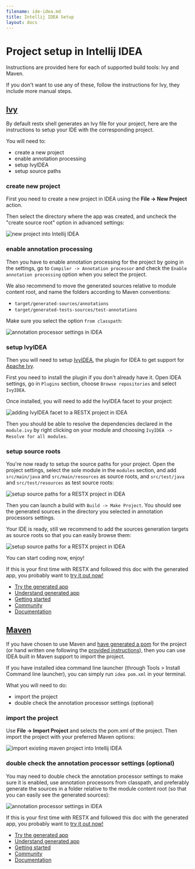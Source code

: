 ```yaml
---
filename: ide-idea.md
title: Intellij IDEA Setup
layout: docs
---
```

# Project setup in Intellij IDEA

<div class="note">
	<p>Instructions are provided here for each of supported build tools: Ivy and Maven.</p>
	<p>If you don't want to use any of these, follow the instructions for Ivy, they include more manual steps.</p>
</div>

<a class="tab-head" href="#ivy"><h2>Ivy</h2></a>

By default restx shell generates an Ivy file for your project, here are the instructions to setup your IDE with the corresponding project.

You will need to:

- create a new project
- enable annotation processing
- setup IvyIDEA
- setup source paths

### create new project

First you need to create a new project in IDEA using the **File -> New Project** action.

Then select the directory where the app was created, and uncheck the "create source root" option in advanced settings:

![new project into Intellij IDEA](/images/docs/idea-new-project.png)

### enable annotation processing

Then you have to enable annotation processing for the project by going in the settings, go to `Compiler -> Annotation processor` and check the `Enable annotation processing` option when you select the project.

We also recommend to move the generated sources relative to module content root, and name the folders according to Maven conventions:

- `target/generated-sources/annotations`
- `target/generated-tests-sources/test-annotations`

Make sure you select the option `from classpath`:

![annotation processor settings in IDEA](/images/docs/idea-annotation-processor-preferences.png)


### setup IvyIDEA

Then you will need to setup [IvyIDEA](https://code.google.com/p/ivyidea/), the plugin for IDEA to get support for [Apache Ivy](http://ant.apache.org/ivy).

First you need to install the plugin if you don't already have it. Open IDEA settings, go in `Plugins` section, choose `Browse repositories` and select `IvyIDEA`.

Once installed, you will need to add the IvyIDEA facet to your project:

![adding IvyIDEA facet to a RESTX project in IDEA](/images/docs/idea-add-ivyidea-facet.png)

Then you should be able to resolve the dependencies declared in the `module.ivy` by right clicking on your module and choosing `IvyIDEA -> Resolve for all modules`.

### setup source roots

You're now ready to setup the source paths for your project. Open the project settings, select the sole module in the `modules` section, and add `src/main/java` and `src/main/resources` as source roots, and `src/test/java` and `src/test/resources` as test source roots:

![setup source paths for a RESTX project in IDEA](/images/docs/idea-sources-paths-1.png)

Then you can launch a build with `Build -> Make Project`. You should see the generated sources in the directory you selected in annotation processors settings. 

Your IDE is ready, still we recommend to add the sources generation targets as source roots so that you can easily browse them:

![setup source paths for a RESTX project in IDEA](/images/docs/idea-sources-paths-2.png)

You can start coding now, enjoy!

If this is your first time with RESTX and followed this doc with the generated app, you probably want to [try it out now!](try-generated-app.html)

<div class="go-next">
	<ul>
		<li><a href="try-generated-app.html"><i class="icon-rocket"> </i> Try the generated app</a></li>
		<li><a href="generated-app-explained.html"><i class="icon-cogs"> </i> Understand generated app</a></li>
		<li><a href="getting-started.html"><i class="icon-play"> </i> Getting started</a></li>
		<li><a href="/community/"><i class="icon-beer"> </i> Community</a></li>
		<li><a href="/docs/"><i class="icon-book"> </i> Documentation</a></li>
	</ul>	
</div>

<a class="tab-head" href="#maven"><h2>Maven</h2></a>

If you have chosen to use Maven and [have generated a pom](getting-started.html) for the project (or hand written one following the [provided instructions](manual-app-bootstrap.html)), then you can use IDEA built in Maven support to import the project.

<div class="note">
	<p>If you have installed idea command line launcher (through Tools > Install Command line launcher), you can simply run <code>idea pom.xml</code> in your terminal.</p>
</div>

What you will need to do:

- import the project
- double check the annotation processor settings (optional)

### import the project

Use **File -> Import Project** and selects the pom.xml of the project. Then import the project with your preferred Maven options:

![import existing maven project into Intellij IDEA](/images/docs/idea-import-maven-project.png)

### double check the annotation processor settings (optional)

You may need to double check the annotation processor settings to make sure it is enabled, use annotation processors from classpath, and preferably generate the sources in a folder relative to the module content root (so that you can easily see the generated sources):

![annotation processor settings in IDEA](/images/docs/idea-annotation-processor-preferences.png)
 
If this is your first time with RESTX and followed this doc with the generated app, you probably want to [try it out now!](try-generated-app.html)

<div class="go-next">
	<ul>
		<li><a href="try-generated-app.html"><i class="icon-rocket"> </i> Try the generated app</a></li>
		<li><a href="generated-app-explained.html"><i class="icon-cogs"> </i> Understand generated app</a></li>
		<li><a href="getting-started.html"><i class="icon-play"> </i> Getting started</a></li>
		<li><a href="/community/"><i class="icon-beer"> </i> Community</a></li>
		<li><a href="/docs/"><i class="icon-book"> </i> Documentation</a></li>
	</ul>	
</div>
